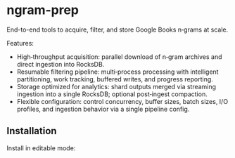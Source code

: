 # ngram-prep

End-to-end tools to acquire, filter, and store Google Books n‑grams at scale.

Features:
- High‑throughput acquisition: parallel download of n‑gram archives and direct ingestion into RocksDB.
- Resumable filtering pipeline: multi‑process processing with intelligent partitioning, work tracking, buffered writes, and progress reporting.
- Storage optimized for analytics: shard outputs merged via streaming ingestion into a single RocksDB; optional post‑ingest compaction.
- Flexible configuration: control concurrency, buffer sizes, batch sizes, I/O profiles, and ingestion behavior via a single pipeline config.

## Installation
Install in editable mode:
